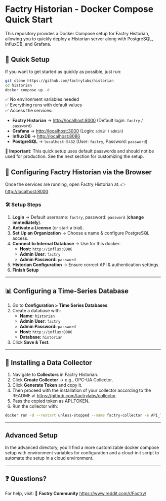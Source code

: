 # Factry Historian - Docker Compose Quick Start

This repository provides a Docker Compose setup for Factry Historian, allowing you to quickly deploy a Historian server along with PostgreSQL, InfluxDB, and Grafana.

## 🚀 Quick Setup

If you want to get started as quickly as possible, just run:

```sh
git clone https://github.com/factrylabs/historian
cd historian
docker compose up -d
```

✅ No environment variables needed<br>
✅ Everything runs with default values<br>
✅ Access the services:<br>
- **Factry Historian** → [http://localhost:8000](http://localhost:8000) (Default login: `factry` / `password`)
- **Grafana** → [http://localhost:3000](http://localhost:3000) (Login: `admin` / `admin`)
- **InfluxDB** → [http://localhost:8086](http://localhost:8086)
- **PostgreSQL** → `localhost:5432` (User: `factry`, Password: `password`)

🚨 **Important:**
This quick setup uses default passwords and should not be used for production. See the next section for customizing the setup.

## 🔧 Configuring Factry Historian via the Browser

Once the services are running, open Factry Historian at:
👉 [http://localhost:8000](http://localhost:8000)

### 🛠 Setup Steps

1. **Login** → Default username: `factry`, password: `password` (**change immediately**).
2. **Activate a License** (or start a trial).
3. **Set Up an Organization** → Choose a name & configure PostgreSQL access.
4. **Connect to Internal Database** → Use for this docker:
   - **Host:** `http://influx:8086`
   - **Admin User:** `factry`
   - **Admin Password:** `password`
5. **Historian Configuration** → Ensure correct API & authentication settings.
6. **Finish Setup**

---

## 📊 Configuring a Time-Series Database

1. Go to **Configuration > Time Series Databases**.
2. Create a database with:
   - **Name:** `historian`
   - **Admin User:** `factry`
   - **Admin Password:** `password`
   - **Host:** `http://influx:8086`
   - **Database:** `historian`
3. Click **Save & Test**.

---

## 📡 Installing a Data Collector

1. Navigate to **Collectors** in Factry Historian.
2. Click **Create Collector** → e.g., OPC-UA Collector.
3. Click **Generate Token** and copy it.
4. Then proceed with the installation of your collector according to the README at https://github.com/factrylabs/collector.
5. Pass the copied token as API_TOKEN.
6. Run the collector with:

```sh
docker run -d --restart unless-stopped --name factry-collector -e API_TOKEN=<API_TOKEN> -e PRODUCT=opc-ua ghcr.io/factrylabs/collector:latest
```

---

## Advanced Setup

In the advanced directory, you'll find a more customizable docker compose setup with environment variables for configuration and a cloud-init script to automate the setup in a cloud environment.

---

## ❓ Questions?

For help, visit:
📌 **Factry Community**  https://www.reddit.com/r/Factry/
